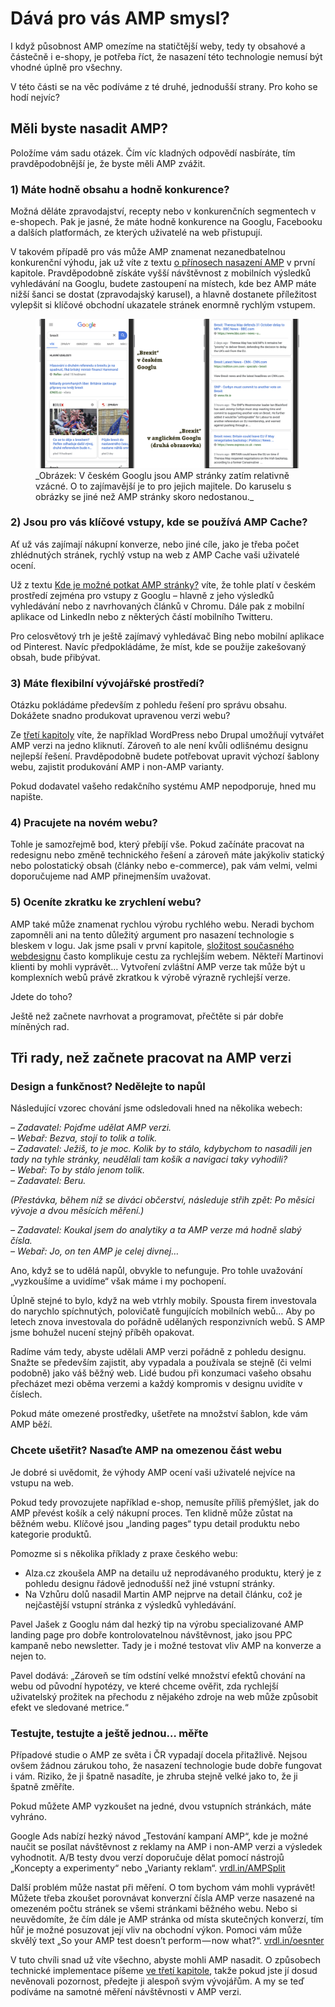 # Dává pro vás AMP smysl?

I když působnost AMP omezíme na statičtější weby, tedy ty obsahové a částečně i e-shopy, je potřeba říct, že nasazení této technologie nemusí být vhodné úplně pro všechny.

V této části se na věc podíváme z té druhé, jednodušší strany. Pro koho se hodí nejvíc?

## Měli byste nasadit AMP?

Položíme vám sadu otázek. Čím víc kladných odpovědí nasbíráte, tím pravděpodobnější je, že byste měli AMP zvážit.

### 1) Máte hodně obsahu a hodně konkurence?

Možná děláte zpravodajství, recepty nebo v konkurenčních segmentech v e-shopech. Pak je jasné, že máte hodně konkurence na Googlu, Facebooku a dalších platformách, ze kterých uživatelé na web přistupují.

V takovém případě pro vás může AMP znamenat nezanedbatelnou konkurenční výhodu, jak už víte z textu [o přínosech nasazení AMP](amp-co-je-pripadovky.md) v první kapitole. Pravděpodobně získáte vyšší návštěvnost z mobilních výsledků vyhledávání na Googlu, budete zastoupení na místech, kde bez AMP máte nižší šanci se dostat (zpravodajský karusel), a hlavně dostanete příležitost vylepšit si klíčové obchodní ukazatele stránek enormně rychlým vstupem.

<figure>
<img src="../dist/images/original/vdamp/nasazeni-brexit.png" alt="">
<figcaption markdown="1">
_Obrázek: V českém Googlu jsou AMP stránky zatím relativně vzácné. O to zajímavější je to pro jejich majitele. Do karuselu s obrázky se jiné než AMP stránky skoro nedostanou._
</figcaption>
</figure>

### 2) Jsou pro vás klíčové vstupy, kde se používá AMP Cache?

Ať už vás zajímají nákupní konverze, nebo jiné cíle, jako je třeba počet zhlédnutých stránek, rychlý vstup na web z AMP Cache vaši uživatelé ocení.

Už z textu [Kde je možné potkat AMP stránky?](amp-platformy.md) víte, že tohle platí v českém prostředí zejména pro vstupy z Googlu – hlavně z jeho výsledků vyhledávání nebo z navrhovaných článků v Chromu. Dále pak z mobilní aplikace od LinkedIn nebo z některých částí mobilního Twitteru.

Pro celosvětový trh je ještě zajímavý vyhledávač Bing nebo mobilní aplikace od Pinterest. Navíc předpokládáme, že míst, kde se použije zakešovaný obsah, bude přibývat.

### 3) Máte flexibilní vývojářské prostředí?

Otázku pokládáme především z pohledu řešení pro správu obsahu. Dokážete snadno produkovat upravenou verzi webu?

Ze [třetí kapitoly](3-uvod.md) víte, že například WordPress nebo Drupal umožňují vytvářet AMP verzi na jedno kliknutí. Zároveň  to ale není kvůli odlišnému designu nejlepší řešení. Pravděpodobně budete potřebovat upravit výchozí šablony webu, zajistit produkování AMP i non-AMP varianty.

Pokud dodavatel vašeho redakčního systému AMP nepodporuje, hned mu napište.

### 4) Pracujete na novém webu?

Tohle je samozřejmě bod, který přebíjí vše. Pokud začínáte pracovat na redesignu nebo změně technického řešení a zároveň máte jakýkoliv statický nebo polostatický obsah (články nebo e-commerce), pak vám velmi, velmi doporučujeme nad AMP přinejmenším uvažovat.

### 5) Oceníte zkratku ke zrychlení webu?

AMP také může znamenat rychlou výrobu rychlého webu. Neradi bychom zapomněli ani na tento důležitý argument pro nasazení technologie s bleskem v logu. Jak jsme psali v první kapitole, [složitost současného webdesignu](amp-co-je-webdesign.md) často komplikuje cestu za rychlejším webem. Někteří Martinovi klienti by mohli vyprávět… Vytvoření zvláštní AMP verze tak může být u komplexních webů právě zkratkou k výrobě výrazně rychlejší verze.

Jdete do toho?

Ještě než začnete navrhovat a programovat, přečtěte si pár dobře míněných rad.

## Tři rady, než začnete pracovat na AMP verzi

### Design a funkčnost? Nedělejte to napůl

Následující vzorec chování jsme odsledovali hned na několika webech:

_– Zadavatel: Pojďme udělat AMP verzi._  
_– Webař: Bezva, stojí to tolik a tolik._  
_– Zadavatel: Ježiš, to je moc. Kolik by to stálo, kdybychom to nasadili jen tady na tyhle stránky, neudělali tam košík a navigaci taky vyhodili?_  
_– Webař: To by stálo jenom tolik._  
_– Zadavatel: Beru._  

_(Přestávka, během níž se diváci občerství, následuje střih zpět: Po měsíci vývoje a dvou měsících měření.)_

_– Zadavatel: Koukal jsem do analytiky a ta AMP verze má hodně slabý čísla._  
_– Webař: Jo, on ten AMP je celej divnej…_  

Ano, když se to udělá napůl, obvykle to nefunguje. Pro tohle uvažování „vyzkoušíme a uvidíme“ však máme i my pochopení.

Úplně stejné to bylo, když na web vtrhly mobily. Spousta firem investovala do narychlo spíchnutých, polovičatě fungujících mobilních webů… Aby po letech znova investovala do pořádně udělaných responzivních webů. S AMP jsme bohužel nucení stejný příběh opakovat.

Radíme vám tedy, abyste udělali AMP verzi pořádně z pohledu designu. Snažte se především zajistit, aby vypadala a používala se stejně (či velmi podobně) jako váš běžný web. Lidé budou při konzumaci vašeho obsahu přecházet mezi oběma verzemi a každý kompromis v designu uvidíte v číslech.

Pokud máte omezené prostředky, ušetřete na množství šablon, kde vám AMP běží.

### Chcete ušetřit? Nasaďte AMP na omezenou část webu

Je dobré si uvědomit, že výhody AMP ocení vaši uživatelé nejvíce na vstupu na web.

Pokud tedy provozujete například e-shop, nemusíte příliš přemýšlet, jak do AMP převést košík a celý nákupní proces. Ten klidně může zůstat na běžném webu. Klíčové jsou „landing pages“ typu detail produktu nebo kategorie produktů.

Pomozme si s několika příklady z praxe českého webu:

* Alza.cz zkoušela AMP na detailu už neprodávaného produktu, který je z pohledu designu řádově jednodušší než jiné vstupní stránky.
* Na Vzhůru dolů nasadil Martin AMP nejprve na detail článku, což je nejčastější vstupní stránka z výsledků vyhledávání.

Pavel Jašek z Googlu nám dal hezký tip na výrobu specializované AMP landing page pro dobře kontrolovatelnou návštěvnost, jako jsou PPC kampaně nebo newsletter. Tady je i možné testovat vliv AMP na konverze a nejen to.

Pavel dodává: „Zároveň se tím odstíní velké množství efektů chování na webu od původní hypotézy, ve které chceme ověřit, zda rychlejší uživatelský prožitek na přechodu z nějakého zdroje na web může způsobit efekt ve sledované metrice.“

### Testujte, testujte a ještě jednou… měřte

Případové studie o AMP ze světa i ČR vypadají docela přitažlivě. Nejsou ovšem žádnou zárukou toho, že nasazení technologie bude dobře fungovat i vám. Riziko, že ji špatně nasadíte, je zhruba stejně velké jako to, že ji špatně změříte.

Pokud můžete AMP vyzkoušet na jedné, dvou vstupních stránkách, máte vyhráno.

Google Ads nabízí hezký návod „Testování kampaní AMP“, kde je možné naučit se posílat návštěvnost z reklamy na AMP i non-AMP verzi a výsledek vyhodnotit. A/B testy dvou verzí doporučuje dělat pomocí nástrojů „Koncepty a experimenty“ nebo „Varianty reklam“. [vrdl.in/AMPSplit](https://support.google.com/google-ads/answer/9124739)

Další problém může nastat při měření. O tom bychom vám mohli vyprávět! Můžete třeba zkoušet porovnávat konverzní čísla AMP verze nasazené na omezeném počtu stránek se všemi stránkami běžného webu. Nebo si neuvědomíte, že čím dále je AMP stránka od místa skutečných konverzí, tím hůř je možné posuzovat její vliv na obchodní výkon. Pomoci vám může skvělý text „So your AMP test doesn’t perform — now what?“. [vrdl.in/oesnter](https://blog.amp.dev/2018/11/08/so-your-amp-test-doesnt-perform%E2%80%8A-%E2%80%8Anow-what/)

V tuto chvíli snad už víte všechno, abyste mohli AMP nasadit. O způsobech technické implementace píšeme [ve třetí kapitole](3-uvod.md), takže pokud jste jí dosud nevěnovali pozornost, předejte ji alespoň svým vývojářům. A my se teď podíváme na samotné měření návštěvnosti v AMP verzi.

